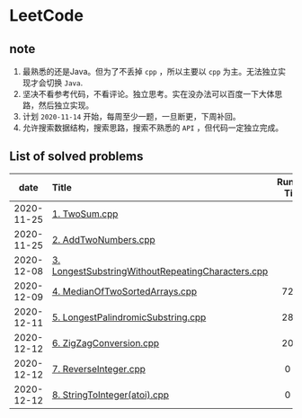 # LeetCode
## note
1. 最熟悉的还是Java。但为了不丢掉 `cpp` ，所以主要以 `cpp` 为主。无法独立实现才会切换 `Java`.
2. 坚决不看参考代码，不看评论。独立思考。实在没办法可以百度一下大体思路，然后独立实现。
3. 计划 `2020-11-14` 开始，每周至少一题，一旦断更，下周补回。
4. 允许搜索数据结构，搜索思路，搜索不熟悉的 `API` ，但代码一定独立完成。



## List of solved problems

| date | Title | Running Time | Memory  |
|:----------:|:------|:------------:|:------------------:|
| 2020-11-25 |[1. TwoSum.cpp](leetcode/editor/cn/[1]TwoSum.cpp)| |
| 2020-11-25 |[2. AddTwoNumbers.cpp](leetcode/editor/cn/[2]AddTwoNumbers.cpp)| | 
| 2020-12-08 |[3. LongestSubstringWithoutRepeatingCharacters.cpp](leetcode/editor/cn/[3]LongestSubstringWithoutRepeatingCharacters.cpp)| |
| 2020-12-09 |[4. MedianOfTwoSortedArrays.cpp](leetcode/editor/cn/[4]MedianOfTwoSortedArrays.cpp)| 72 ms | 87.2 MB |
| 2020-12-11 |[5. LongestPalindromicSubstring.cpp](leetcode/editor/cn/[5]LongestPalindromicSubstring.cpp)| 28 ms | 7.4 MB |
| 2020-12-12 |[6. ZigZagConversion.cpp](leetcode/editor/cn/[6]ZigZagConversion.cpp)| 20 ms | 10.9 MB |
| 2020-12-12 |[7. ReverseInteger.cpp](leetcode/editor/cn/[7]ReverseInteger.cpp)| 0 ms | 6.3 MB |
| 2020-12-12 |[8. StringToInteger(atoi).cpp](leetcode/editor/cn/[7]ReverseInteger.cpp)| 0 ms | 7.3 MB |